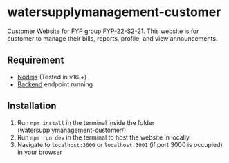 # watersupplymanagement-customer

Customer Website for FYP group FYP-22-S2-21. This website is for customer to manage
their bills, reports, profile, and view announcements.

## Requirement

- [Nodejs](https://nodejs.org/en/) (Tested in v16.+)
- [Backend](https://github.com/kdjudyan001/FYP-22-S2-21/) endpoint running

## Installation

1. Run `npm install` in the terminal inside the folder (watersupplymanagement-customer/)
2. Run `npm run dev` in the terminal to host the website in locally
3. Navigate to `localhost:3000` or `localhost:3001` (if port 3000 is occupied) in your browser
